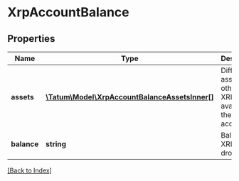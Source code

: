 # XrpAccountBalance

## Properties

Name | Type | Description | Notes
------------ | ------------- | ------------- | -------------
**assets** | [**\Tatum\Model\XrpAccountBalanceAssetsInner[]**](XrpAccountBalanceAssetsInner.md) | Different assets other then XRP available on the account. | [optional]
**balance** | **string** | Balance of XRP, in drops. | [optional]

[[Back to Index]](../index.md)
